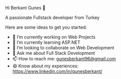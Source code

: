 Hi Berkant Gunes 👋


A passionate Fullstack developer from Turkey

Here are some ideas to get you started:

- 🔭 I’m currently working on Web Projects
- 🌱 I’m currently learning ASP.NET
- 👯 I’m looking to collaborate on Web Development
- 💬 Ask me about Full Stack Development
- 📫 How to reach me: gunesberkant96@gmail.com
- 😄 Know about my experiences: https://www.linkedin.com/in/gunesberkant/


